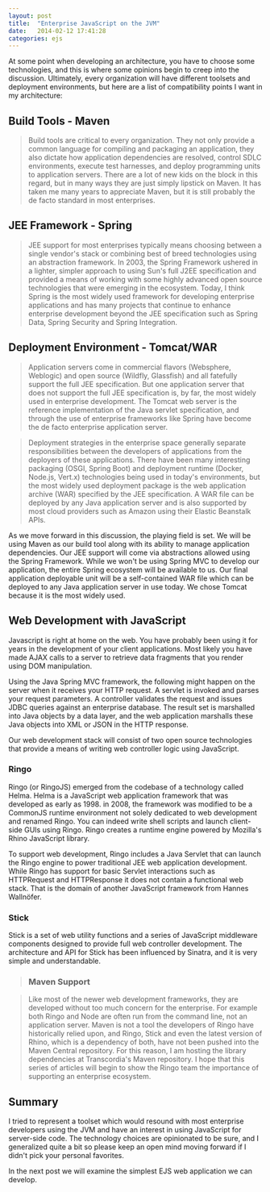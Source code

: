 ```yaml
---
layout: post
title:  "Enterprise JavaScript on the JVM"
date:   2014-02-12 17:41:28
categories: ejs
---
```


At some point when developing an architecture, you have to choose some technologies, and this is where some opinions begin to creep into the discussion. Ultimately, every organization will have different toolsets and deployment environments, but here are a list of compatibility points I want in my architecture:

## Build Tools - Maven

> Build tools are critical to every organization. They not only provide a common language for compiling and packaging an application, they also dictate how application dependencies are resolved, control SDLC environments, execute test harnesses, and deploy programming units to application servers. There are a lot of new kids on the block in this regard, but in many ways they are just simply lipstick on Maven. It has taken me many years to appreciate Maven, but it is still probably the de facto standard in most enterprises.

## JEE Framework - Spring

> JEE support for most enterprises typically means choosing between a single vendor's stack or combining best of breed technologies using an abstraction framework. In 2003, the Spring Framework ushered in a lighter, simpler approach to using Sun's full J2EE specification and provided a means of working with some highly advanced open source technologies that were emerging in the ecosystem. Today, I think Spring is the most widely used framework for developing enterprise applications and has many projects that continue to enhance enterprise development beyond the JEE specification such as Spring Data, Spring Security and Spring Integration.

## Deployment Environment - Tomcat/WAR

> Application servers come in commercial flavors (Websphere, Weblogic) and open source (Wildfly, Glassfish) and all fatefully support the full JEE specification. But one application server that does not support the full JEE specification is, by far, the most widely used in enterprise development. The Tomcat web server is the reference implementation of the Java servlet specification, and through the use of enterprise frameworks like Spring have become the de facto enterprise application server.

> Deployment strategies in the enterprise space generally separate responsibilities between the developers of applications from the deployers of these applications. There have been many interesting packaging (OSGI, Spring Boot) and deployment runtime (Docker, Node.js, Vert.x) technologies being used in today's environments, but the most widely used deployment package is the web application archive (WAR) specified by the JEE specification. A WAR file can be deployed by any Java application server and is also supported by most cloud providers such as Amazon using their Elastic Beanstalk APIs.

As we move forward in this discussion, the playing field is set. We will be using Maven as our build tool along with its ability to manage application dependencies. Our JEE support will come via abstractions allowed using the Spring Framework. While we won't be using Spring MVC to develop our application, the entire Spring ecosystem will be available to us. Our final application deployable unit will be a self-contained WAR file which can be deployed to any Java application server in use today. We chose Tomcat because it is the most widely used.

## Web Development with JavaScript

Javascript is right at home on the web. You have probably been using it for years in the development of your client applications. Most likely you have made AJAX calls to a server to retrieve data fragments that you render using DOM manipulation.

Using the Java Spring MVC framework, the following might happen on the server when it receives your HTTP request. A servlet is invoked and parses your request parameters. A controller validates the request and issues JDBC queries against an enterprise database. The result set is marshalled into Java objects by a data layer, and the web application marshalls these Java objects into XML or JSON in the HTTP response.

Our web development stack will consist of two open source technologies that provide a means of writing web controller logic using JavaScript.

### Ringo

Ringo (or RingoJS) emerged from the codebase of a technology called Helma. Helma is a JavaScript web application framework that was developed as early as 1998. in 2008, the framework was modified to be a CommonJS runtime environment not solely dedicated to web development and renamed Ringo. You can indeed write shell scripts and launch client-side GUIs using Ringo. Ringo creates a runtime engine powered by Mozilla's Rhino JavaScript library.

To support web development, Ringo includes a Java Servlet that can launch the Ringo engine to power traditional JEE web application development. While Ringo has support for basic Servlet interactions such as HTTPRequest and HTTPResponse it does not contain a functional web stack. That is the domain of another JavaScript framework from Hannes Wallnöfer.

### Stick

Stick is a set of web utility functions and a series of JavaScript middleware components designed to provide full web controller development. The architecture and API for Stick has been influenced by Sinatra, and it is very simple and understandable.

> ### Maven Support

> Like most of the newer web development frameworks, they are developed without too much concern for the enterprise. For example both Ringo and Node are often run from the command line, not an application server. Maven is not a tool the developers of Ringo have historically relied upon, and Ringo, Stick and even the latest version of Rhino, which is a dependency of both, have not been pushed into the Maven Central repository. For this reason, I am hosting the library dependencies at Transcordia's Maven repository. I hope that this series of articles will begin to show the Ringo team the importance of supporting an enterprise ecosystem.

## Summary

I tried to represent a toolset which would resound with most enterprise developers using the JVM and have an interest in using JavaScript for server-side code. The technology choices are opinionated to be sure, and I generalized quite a bit so please keep an open mind moving forward if I didn't pick your personal favorites.

In the next post we will examine the simplest EJS web application we can develop.